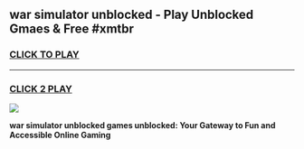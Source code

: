 
## war simulator unblocked - Play Unblocked Gmaes & Free #xmtbr
<h3>
<a href="https://news.freeplayer.one?title=war_simulator_unblocked&ref=24F">CLICK TO PLAY</a></h3>
<hr>

<h3>
<a href="https://news.freeplayer.one?title=war_simulator_unblocked&ref=24F">CLICK 2 PLAY</a>
  
</h3>

<a href="https://news.freeplayer.one?title=war_simulator_unblocked&ref=24F/"><img src="https://clearcache.store/games.png"></a>


**war simulator unblocked games unblocked: Your Gateway to Fun and Accessible Online Gaming**
